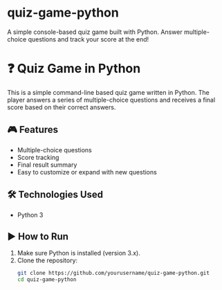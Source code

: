 # quiz-game-python
A simple console-based quiz game built with Python. Answer multiple-choice questions and track your score at the end!



# ❓ Quiz Game in Python

This is a simple command-line based quiz game written in Python. The player answers a series of multiple-choice questions and receives a final score based on their correct answers.

## 🎮 Features
- Multiple-choice questions
- Score tracking
- Final result summary
- Easy to customize or expand with new questions

## 🛠 Technologies Used
- Python 3

## ▶️ How to Run
1. Make sure Python is installed (version 3.x).
2. Clone the repository:
   ```bash
   git clone https://github.com/yourusername/quiz-game-python.git
   cd quiz-game-python

